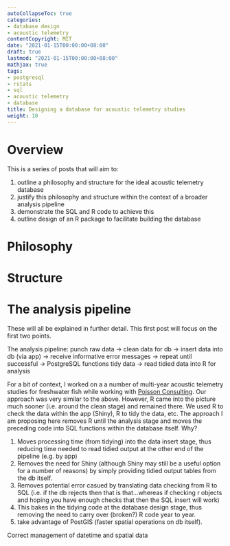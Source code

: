 ```yaml
---
autoCollapseToc: true
categories: 
- database design
- acoustic telemetry
contentCopyright: MIT
date: "2021-01-15T00:00:00+08:00"
draft: true
lastmod: "2021-01-15T00:00:00+08:00"
mathjax: true
tags:
- postgresql
- rstats
- sql
- acoustic telemetry
- database
title: Designing a database for acoustic telemetry studies
weight: 10
---
```

# Overview
This is a series of posts that will aim to:  
1. outline a philosophy and structure for the ideal acoustic telemetry database   
1. justify this philosophy and structure within the context of a broader analysis pipeline 
1. demonstrate the SQL and R code to achieve this  
1. outline design of an R package to facilitate building the database

# Philosophy 

# Structure

# The analysis pipeline

These will all be explained in further detail. This first post will focus on the first two points.

The analysis pipeline:
punch raw data -> clean data for db -> insert data into db (via app) -> receive informative error messages -> repeat until successful -> PostgreSQL functions tidy data -> read tidied data into R for analysis

For a bit of context, I worked on a a number of multi-year acoustic telemetry studies for freshwater fish while working with [Poisson Consulting](https://poissonconsulting.ca). Our approach was very similar to the above. However, R came into the picture much sooner (i.e. around the clean stage) and remained there. We used R to check the data within the app (Shiny), R to tidy the data, etc. The approach I am proposing here removes R until the analysis stage and moves the preceding code into SQL functions within the database itself. Why?  

1. Moves processing time (from tidying) into the data insert stage, thus reducing time needed to read tidied output at the other end of the pipeline (e.g. by app)
1. Removes the need for Shiny (although Shiny may still be a useful option for a number of reasons) by simply providing tidied output tables from the db itself.
1. Removes potential error casued by translating data checking from R to SQL (i.e. if the db rejects then that is that...whereas if checking r objects and hoping you have enough checks that then the SQL insert will work)  
1. This bakes in the tidying code at the database design stage, thus removing the need to carry over (broken?) R code year to year.  
1. take advantage of PostGIS (faster spatial operations on db itself).  

Correct management of datetime and spatial data